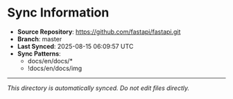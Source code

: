 # Sync Information

- **Source Repository**: https://github.com/fastapi/fastapi.git
- **Branch**: master
- **Last Synced**: 2025-08-15 06:09:57 UTC
- **Sync Patterns**:
  - docs/en/docs/*
  - !docs/en/docs/img

---
*This directory is automatically synced. Do not edit files directly.*

